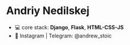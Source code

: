 # Andriy Nedilskej
* :computer: core stack: **Django**, **Flask**, **HTML-CSS-JS**
*   :newspaper: Instagram | Telegram: @andrew_stoic
